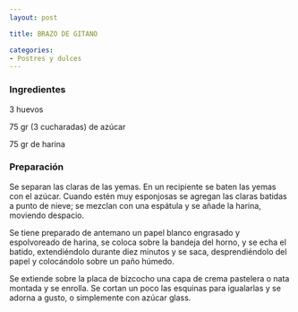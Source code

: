 ```yaml
---
layout: post

title: BRAZO DE GITANO

categories:
- Postres y dulces
---
```

<h3>Ingredientes</h3>

3 huevos

75 gr (3 cucharadas) de azúcar

75 gr de harina

<h3>Preparación</h3>

Se separan las claras de las yemas. En un recipiente se baten las yemas con el azúcar. Cuando estén muy esponjosas se agregan las claras batidas a punto de nieve; se mezclan con una espátula y se añade la harina, moviendo despacio.

Se tiene preparado de antemano un papel blanco engrasado y espolvoreado de harina, se coloca sobre la bandeja del horno, y se echa el batido, extendiéndolo durante diez minutos y se saca, desprendiéndolo del papel y colocándolo sobre un paño húmedo.

Se extiende sobre la placa de bizcocho una capa de crema pastelera o nata montada y se enrolla. Se cortan un poco las esquinas para igualarlas y se adorna a gusto, o simplemente con azúcar glass.